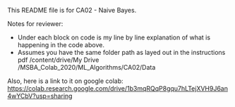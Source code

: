 This README file is for CA02 - Naive Bayes.

Notes for reviewer:
- Under each block on code is my line by line explanation of what is happening in the code above.
- Assumes you have the same folder path as layed out in the instructions pdf /content/drive/My Drive
/MSBA_Colab_2020/ML_Algorithms/CA02/Data

Also, here is a link to it on google colab: https://colab.research.google.com/drive/1b3mqRQqP8gqu7hLTejXVH9J6an4wYCbV?usp=sharing
